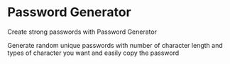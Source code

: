# Password Generator

Create strong passwords with Password Generator

Generate random unique passwords with number of character length and types of character you want and easily copy the password
